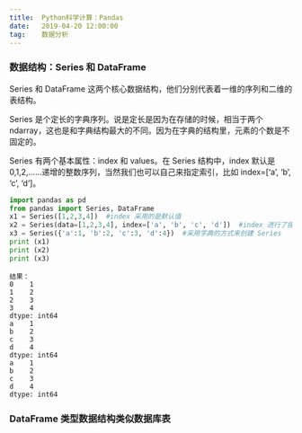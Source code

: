 ```yaml
---              
title:  Python科学计算：Pandas
date:   2019-04-20 12:00:00
tag:    数据分析
---
```


### 数据结构：Series 和 DataFrame
Series 和 DataFrame 这两个核心数据结构，他们分别代表着一维的序列和二维的表结构。      

Series 是个定长的字典序列。说是定长是因为在存储的时候，相当于两个 ndarray，这也是和字典结构最大的不同。因为在字典的结构里，元素的个数是不固定的。      

Series 有两个基本属性：index 和 values。在 Series 结构中，index 默认是 0,1,2,……递增的整数序列，当然我们也可以自己来指定索引，比如 index=[‘a’, ‘b’, ‘c’, ‘d’]。


```python
import pandas as pd
from pandas import Series, DataFrame
x1 = Series([1,2,3,4])  #index 采用的是默认值
x2 = Series(data=[1,2,3,4], index=['a', 'b', 'c', 'd'])  #index 进行了指定
x3 = Series({'a':1, 'b':2, 'c':3, 'd':4})  #采用字典的方式来创建 Series
print (x1)
print (x2)
print (x3)
```
```
结果：
0    1
1    2
2    3
3    4
dtype: int64
a    1
b    2
c    3
d    4
dtype: int64
a    1
b    2
c    3
d    4
dtype: int64
```

### DataFrame 类型数据结构类似数据库表







